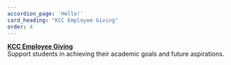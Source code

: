 ```yaml
---
accordion_page: 'Hello!'
card_heading: "KCC Employee Giving"
order: 4
---
```


<p><strong><a href="../give/employee-giving/">KCC Employee Giving</a></strong><br />Support students in achieving their academic goals and future aspirations.</p>
